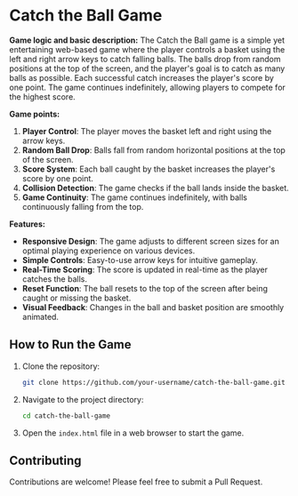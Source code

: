 # Catch the Ball Game

**Game logic and basic description:**
The Catch the Ball game is a simple yet entertaining web-based game where the player controls a basket using the left and right arrow keys to catch falling balls. The balls drop from random positions at the top of the screen, and the player's goal is to catch as many balls as possible. Each successful catch increases the player's score by one point. The game continues indefinitely, allowing players to compete for the highest score.

**Game points:**
1. **Player Control**: The player moves the basket left and right using the arrow keys.
2. **Random Ball Drop**: Balls fall from random horizontal positions at the top of the screen.
3. **Score System**: Each ball caught by the basket increases the player's score by one point.
4. **Collision Detection**: The game checks if the ball lands inside the basket.
5. **Game Continuity**: The game continues indefinitely, with balls continuously falling from the top.

**Features:**
- **Responsive Design**: The game adjusts to different screen sizes for an optimal playing experience on various devices.
- **Simple Controls**: Easy-to-use arrow keys for intuitive gameplay.
- **Real-Time Scoring**: The score is updated in real-time as the player catches the balls.
- **Reset Function**: The ball resets to the top of the screen after being caught or missing the basket.
- **Visual Feedback**: Changes in the ball and basket position are smoothly animated.

## How to Run the Game

1. Clone the repository:
    ```bash
    git clone https://github.com/your-username/catch-the-ball-game.git
    ```

2. Navigate to the project directory:
    ```bash
    cd catch-the-ball-game
    ```

3. Open the `index.html` file in a web browser to start the game.

## Contributing

Contributions are welcome! Please feel free to submit a Pull Request.

